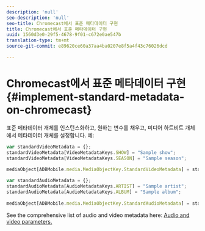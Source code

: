```yaml
---
description: 'null'
seo-description: 'null'
seo-title: Chromecast에서 표준 메타데이터 구현
title: Chromecast에서 표준 메타데이터 구현
uuid: 1560d3e0-29f5-4678-9f01-c672e0ae547b
translation-type: tm+mt
source-git-commit: e89620ce60a37aa4ba0207e8f5a4f43c76026dcd

---
```



# Chromecast에서 표준 메타데이터 구현{#implement-standard-metadata-on-chromecast}

표준 메타데이터 개체를 인스턴스화하고, 원하는 변수를 채우고, 미디어 하트비트 개체에서 메타데이터 개체를 설정합니다. 예:

```js
var standardVideoMetadata = {}; 
standardVideoMetadata[VideoMetadataKeys.SHOW] = "Sample show"; 
standardVideoMetadata[VideoMetadataKeys.SEASON] = "Sample season"; 
 
mediaObject[ADBMobile.media.MediaObjectKey.StandardVideoMetadata] = standardVideoMetadata;
```

```js
var standardAudioMetadata = {}; 
standardAudioMetadata[AudioMetadataKeys.ARTIST] = "Sample artist"; 
standardAudioMetadata[AudioMetadataKeys.ALBUM] = "Sample album"; 
 
mediaObject[ADBMobile.media.MediaObjectKey.StandardAudioMetadata] = standardAudioMetadata;
```

See the comprehensive list of audio and video metadata here: [Audio and video parameters.](/help/metrics-and-metadata/audio-video-parameters.md)
